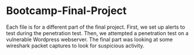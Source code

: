 # Bootcamp-Final-Project

Each file is for a different part of the final project. First, we set up alerts to test during the penetration test. Then, we attempted a penetration test on a vulnerable Wordpress webserver. The final part was looking at some wireshark packet captures to look for suspicious activity.

<!-- Additionally, the slides for our final project presentation is here: https://docs.google.com/presentation/d/1mn6s619dX55a_pz_WUnqyG0jNi2VJkAWY7JppmBW2nU/edit#slide=id.g8bd883d690_0_46 -->
